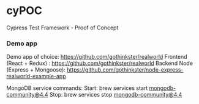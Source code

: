# cyPOC

Cypress Test Framework - Proof of Concept

### Demo app

Demo app of choice: https://github.com/gothinkster/realworld
Frontend (React + Redux) : https://github.com/gothinkster/realworld
Backend Node (Express + Mongoose): https://github.com/gothinkster/node-express-realworld-example-app

MongoDB service commands:
Start: brew services start mongodb-community@4.4
Stop: brew services stop mongodb-community@4.4